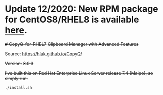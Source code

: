 # Update 12/2020: New RPM package for CentOS8/RHEL8 is available [here](https://github.com/luckylittle/CopyQ-for-RHEL8).

~~# CopyQ-for-RHEL7~~
~~Clipboard Manager with Advanced Features~~


~~Source:~~
~~https://hluk.github.io/CopyQ/~~


~~Version:~~
~~3.0.3~~


~~I've built this on Red Hat Enterprise Linux Server release 7.4 (Maipo), so simply run:~~
```
./install.sh
```
